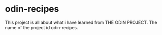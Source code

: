 # odin-recipes
This project is all about what i have learned from THE ODIN PROJECT.
The name of the project id odin-recipes.
